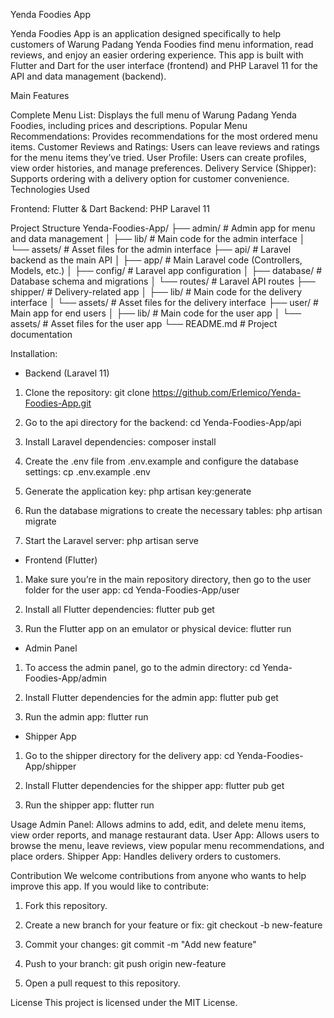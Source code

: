 Yenda Foodies App

Yenda Foodies App is an application designed specifically to help customers of Warung Padang Yenda Foodies
find menu information, read reviews, and enjoy an easier ordering experience. 
This app is built with Flutter and Dart for the user interface (frontend) and PHP Laravel 11 for the API and data management (backend).

Main Features

Complete Menu List: Displays the full menu of Warung Padang Yenda Foodies, including prices and descriptions.
Popular Menu Recommendations: Provides recommendations for the most ordered menu items.
Customer Reviews and Ratings: Users can leave reviews and ratings for the menu items they’ve tried.
User Profile: Users can create profiles, view order histories, and manage preferences.
Delivery Service (Shipper): Supports ordering with a delivery option for customer convenience.
Technologies Used

Frontend: Flutter & Dart
Backend: PHP Laravel 11


Project Structure
Yenda-Foodies-App/
├── admin/               # Admin app for menu and data management
│   ├── lib/             # Main code for the admin interface
│   └── assets/          # Asset files for the admin interface
├── api/                 # Laravel backend as the main API
│   ├── app/             # Main Laravel code (Controllers, Models, etc.)
│   ├── config/          # Laravel app configuration
│   ├── database/        # Database schema and migrations
│   └── routes/          # Laravel API routes
├── shipper/             # Delivery-related app
│   ├── lib/             # Main code for the delivery interface
│   └── assets/          # Asset files for the delivery interface
├── user/                # Main app for end users
│   ├── lib/             # Main code for the user app
│   └── assets/          # Asset files for the user app
└── README.md            # Project documentation

Installation:
- Backend (Laravel 11)
1. Clone the repository:
git clone https://github.com/Erlemico/Yenda-Foodies-App.git

3. Go to the api directory for the backend:
cd Yenda-Foodies-App/api

3. Install Laravel dependencies:
composer install

4. Create the .env file from .env.example and configure the database settings:
cp .env.example .env

5. Generate the application key:
php artisan key:generate

6. Run the database migrations to create the necessary tables:
php artisan migrate

7. Start the Laravel server:
php artisan serve

- Frontend (Flutter)
1. Make sure you’re in the main repository directory, then go to the user folder for the user app:
cd Yenda-Foodies-App/user

2. Install all Flutter dependencies:
flutter pub get

3. Run the Flutter app on an emulator or physical device:
flutter run

- Admin Panel
1. To access the admin panel, go to the admin directory:
cd Yenda-Foodies-App/admin

2. Install Flutter dependencies for the admin app:
flutter pub get

3. Run the admin app:
flutter run

- Shipper App
1. Go to the shipper directory for the delivery app:
cd Yenda-Foodies-App/shipper

2. Install Flutter dependencies for the shipper app:
flutter pub get

3. Run the shipper app:
flutter run

Usage
Admin Panel: Allows admins to add, edit, and delete menu items, view order reports, and manage restaurant data.
User App: Allows users to browse the menu, leave reviews, view popular menu recommendations, and place orders.
Shipper App: Handles delivery orders to customers.

Contribution
We welcome contributions from anyone who wants to help improve this app. If you would like to contribute:

1. Fork this repository.
2. Create a new branch for your feature or fix:
git checkout -b new-feature

3. Commit your changes:
git commit -m "Add new feature"

4. Push to your branch:
git push origin new-feature

5. Open a pull request to this repository.

License
This project is licensed under the MIT License.
